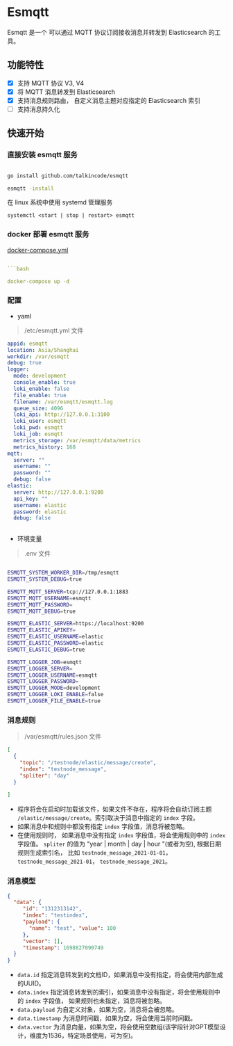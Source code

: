 # Esmqtt

Esmqtt 是一个 可以通过 MQTT 协议订阅接收消息并转发到 Elasticsearch 的工具。

## 功能特性

- [x] 支持 MQTT 协议 V3, V4
- [x] 将 MQTT 消息转发到 Elasticsearch
- [x] 支持消息规则路由， 自定义消息主题对应指定的 Elasticsearch 索引
- [ ] 支持消息持久化

## 快速开始

### 直接安装 esmqtt 服务

```bash     

go install github.com/talkincode/esmqtt

esmqtt -install

```   

在 linux 系统中使用 systemd 管理服务

`systemctl <start | stop | restart> esmqtt`

### docker 部署 esmqtt 服务

[docker-compose.yml](./docker-compose.yml)

```yaml

```bash

docker-compose up -d

```


### 配置

- yaml

>  /etc/esmqtt.yml 文件

```yaml
appid: esmqtt
location: Asia/Shanghai
workdir: /var/esmqtt
debug: true
logger:
  mode: development
  console_enable: true
  loki_enable: false
  file_enable: true
  filename: /var/esmqtt/esmqtt.log
  queue_size: 4096
  loki_api: http://127.0.0.1:3100
  loki_user: esmqtt
  loki_pwd: esmqtt
  loki_job: esmqtt
  metrics_storage: /var/esmqtt/data/metrics
  metrics_history: 168
mqtt:
  server: ""
  username: ""
  password: ""
  debug: false
elastic:
  server: http://127.0.0.1:9200
  api_key: ""
  username: elastic
  password: elastic
  debug: false
  
```

- 环境变量

> .env 文件

```bash

ESMQTT_SYSTEM_WORKER_DIR=/tmp/esmqtt
ESMQTT_SYSTEM_DEBUG=true

ESMQTT_MQTT_SERVER=tcp://127.0.0.1:1883
ESMQTT_MQTT_USERNAME=esmqtt
ESMQTT_MQTT_PASSWORD=
ESMQTT_MQTT_DEBUG=true

ESMQTT_ELASTIC_SERVER=https://localhost:9200
ESMQTT_ELASTIC_APIKEY=
ESMQTT_ELASTIC_USERNAME=elastic
ESMQTT_ELASTIC_PASSWORD=elastic
ESMQTT_ELASTIC_DEBUG=true

ESMQTT_LOGGER_JOB=esmqtt
ESMQTT_LOGGER_SERVER=
ESMQTT_LOGGER_USERNAME=esmqtt
ESMQTT_LOGGER_PASSWORD=
ESMQTT_LOGGER_MODE=development
ESMQTT_LOGGER_LOKI_ENABLE=false
ESMQTT_LOGGER_FILE_ENABLE=true

```

### 消息规则

>  /var/esmqtt/rules.json 文件


```json
[
  {
    "topic": "/testnode/elastic/message/create",
    "index": "testnode_message",
    "spliter": "day"
  }
  
]
```


- 程序将会在启动时加载该文件，如果文件不存在，程序将会自动订阅主题 `/elastic/message/create`。索引取决于消息中指定的 `index` 字段。
- 如果消息中和规则中都没有指定 `index` 字段值，消息将被忽略。 
- 在使用规则时， 如果消息中没有指定 `index` 字段值，将会使用规则中的 `index` 字段值。 `spliter` 的值为 "year | month | day | hour "(或者为空), 根据日期规则生成索引名，
比如 `testnode_message_2021-01-01`， `testnode_message_2021-01`， `testnode_message_2021`。


### 消息模型

```json
{
  "data": {
     "id": "1312313142",
     "index": "testindex",
     "payload": {
       "name": "test", "value": 100
     },
     "vector": [],
     "timestamp": 1698827090749
  }
}
```

- `data.id` 指定消息转发到的文档ID，如果消息中没有指定，将会使用内部生成的UUID。
- `data.index` 指定消息转发到的索引，如果消息中没有指定，将会使用规则中的 `index` 字段值， 如果规则也未指定，消息将被忽略。
- `data.payload` 为自定义对象，如果为空，消息将会被忽略。
- `data.timestamp` 为消息时间戳，如果为空，将会使用当前时间戳。
- `data.vector` 为消息向量，如果为空，将会使用空数组(该字段针对GPT模型设计，维度为1536，特定场景使用，可为空)。